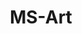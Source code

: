 ---
#lastmod: 2023-07-05
title: MS-Art
description: "email"

# featured_image: xyz.jpg # default: first image in this directory
# featured_image on the home page is used for OpenGraph cards, etc.
menus:
  main:
    name: Home
    weight: -1
# sub-galleries on list pages are sorted by date and weight (descending)
---